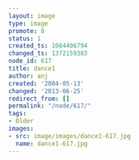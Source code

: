 ```yaml
---
layout: image
type: image
promote: 0
status: 1
created_ts: 1084406794
changed_ts: 1372159383
node_id: 617
title: dance1
author: anj
created: '2004-05-13'
changed: '2013-06-25'
redirect_from: []
permalink: "/node/617/"
tags:
- Older
images:
- src: image/images/dance1-617.jpg
  name: dance1-617.jpg
---
```


